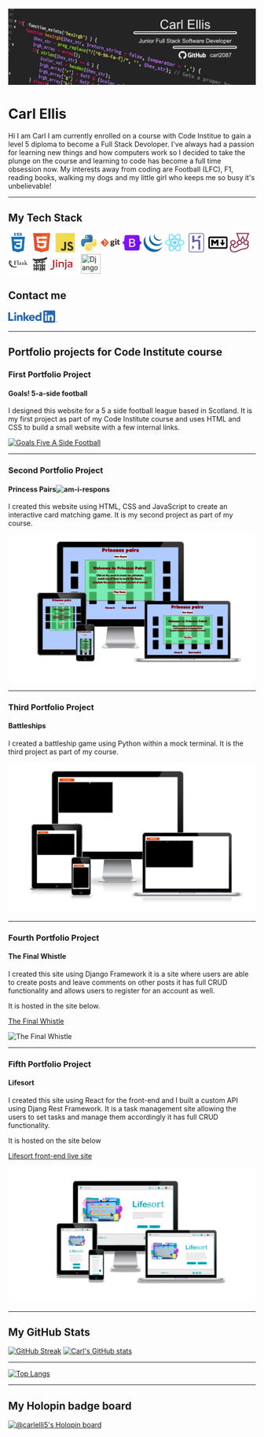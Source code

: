 ![read me file banner](https://github.com/carl2087/carl2087/blob/7f8ac0cfde2bf430ce4e253d7400608e5734e53e/updated%20Github%20banner.jpg)

# Carl Ellis


Hi I am Carl I am currently enrolled on a course with Code Institue to gain a level 5 diploma to become a Full Stack Devoloper. I've always had a passion for learning new things and how computers work so I decided to take the plunge on the course and learning to code has become a full time obsession now.
My interests away from coding are Football (LFC), F1, reading books, walking my dogs and my little girl who keeps me so busy it's unbelievable!
<hr>

## My Tech Stack


<div>
  <img src="https://github.com/devicons/devicon/blob/master/icons/css3/css3-plain-wordmark.svg"  title="CSS3" alt="CSS" width="40" height="40"/>&nbsp;
  <img src="https://github.com/devicons/devicon/blob/master/icons/html5/html5-original.svg" title="HTML5" alt="HTML" width="40" height="40"/>&nbsp;
  <img src="https://github.com/devicons/devicon/blob/master/icons/javascript/javascript-original.svg" title="JavaScript" alt="JavaScript" width="40" height="40"/>&nbsp;
  <img src="https://github.com/devicons/devicon/blob/master/icons/python/python-original.svg" title="Python" width="40" height="40"/>
  <img src="https://github.com/devicons/devicon/blob/master/icons/git/git-original-wordmark.svg" title="Git" **alt="Git" width="40" height="40"/>
  <img src="https://github.com/devicons/devicon/blob/master/icons/bootstrap/bootstrap-original.svg" title="Bootstrap" width="40" height="40"/>
  <img src="https://github.com/devicons/devicon/blob/master/icons/jquery/jquery-original.svg" title="jQuery" width="40" height="40"/>
  <img src="https://github.com/devicons/devicon/blob/master/icons/react/react-original.svg" title="react" width="40" height="40"/>
  <img src="https://github.com/devicons/devicon/blob/master/icons/heroku/heroku-original.svg" title="Heroku" width="40" height="40"/> 
  <img src="https://github.com/devicons/devicon/blob/master/icons/markdown/markdown-original.svg" title="Markdown" width="40" height="40"/>
  <img src="https://github.com/devicons/devicon/blob/master/icons/jest/jest-plain.svg" title="Jest" width="40" height="40"/>   
  <img src="https://github.com/devicons/devicon/blob/master/icons/flask/flask-original-wordmark.svg" title="Flask" width="40" height="40"/>
  <img src="https://github.com/carl2087/carl2087/blob/main/Jinja_software_logo.svg" title="Jinja" width="100" height="40"/>
  <img src="https://github.com/carl2087/carl2087/assets/104762835/2b87bf8f-f9ee-4936-97f9-bdd50d82f598" title="Django" width="40" height="40" />
</div>

## Contact me
  <a href="https://www.linkedin.com/in/carl-ellis-287369a6/" target="_blank"><img src="https://github.com/carl2087/carl2087/blob/61650f434f489cf2432137f016877951b33f395f/LI-Logo.png" width="100" height="25"></a>
<hr>

## Portfolio projects for Code Institute course

### First Portfolio Project
#### Goals! 5-a-side football
I designed this website for a 5 a side football league based in Scotland. It is my first project as part of my Code Institute course and uses HTML and CSS to build 
a small website with a few internal links.

[![Goals Five A Side Football]([am-i-respons.png](https://github.com/carl2087/carl2087/assets/104762835/2b55d329-ee9b-46d0-b477-274a6d68e1f8))](https://github.com/carl2087/goals-5-a-side-football)

<hr>

### Second Portfolio Project
#### Princess Pairs![am-i-respons](https://github.com/carl2087/carl2087/assets/104762835/3b6b5e0e-0258-4c95-aa43-a108a7ea63df)

I created this website using HTML, CSS and JavaScript to create an interactive card matching game. It is my second project as part of my course.

[![Princess pairs card game](prin-pairs-respons.png)](https://github.com/carl2087/princess-pairs)

<hr>

### Third Portfolio Project
#### Battleships
I created a battleship game using Python within a mock terminal. It is the third project as part of my course.

[![Battleships game in Python](battleships.png)](https://github.com/carl2087/battleships)

<hr>

### Fourth Portfolio Project
#### The Final Whistle
I created this site using Django Framework it is a site where users are able to create posts and leave comments on other posts it has full CRUD functionality and allows users to register for an account as well.

It is hosted in the site below.

[The Final Whistle](https://the-final-whistle.herokuapp.com/)

![The Final Whistle](https://user-images.githubusercontent.com/104762835/235347499-419ec090-8458-4d08-b398-f88da3121f4f.png)

<hr>

### Fifth Portfolio Project
#### Lifesort

I created this site using React for the front-end and I built a custom API using Djang Rest Framework. It is a task management site allowing the users to set tasks and manage them accordingly it has full CRUD functionality.

It is hosted on the site below

[Lifesort front-end live site](https://life-sort.herokuapp.com/)

![Lifesort](https://github.com/carl2087/carl2087/blob/main/lifesort-responsive.png)

<hr>

## My GitHub Stats

[![GitHub Streak](https://streak-stats.demolab.com?user=carl2087&theme=tokyonight&border_radius=6&date_format=M%20j%5B%2C%20Y%5D)](https://github.com/carl2087)
[![Carl's GitHub stats](https://github-readme-stats.vercel.app/api?username=carl2087&theme=tokyonight)](https://github.com/carl2087)

---

[![Top Langs](https://github-readme-stats.vercel.app/api/top-langs/?username=carl2087&theme=tokyonight)](https://github.com/carl2087)


<hr>

## My Holopin badge board
[![@carlelli5's Holopin board](https://holopin.me/carlelli5)](https://holopin.io/@carlelli5)








<!---
carl2087/carl2087 is a ✨ special ✨ repository because its `README.md` (this file) appears on your GitHub profile.
You can click the Preview link to take a look at your changes.
--->

